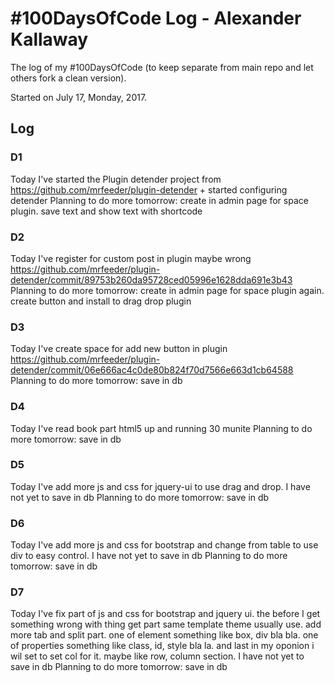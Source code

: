 # #100DaysOfCode Log - Alexander Kallaway
The log of my #100DaysOfCode (to keep separate from main repo and let others fork a clean version).

Started on July 17, Monday, 2017.

## Log

### D1
Today I've started the Plugin detender project from https://github.com/mrfeeder/plugin-detender + started configuring detender
Planning to do more tomorrow: create in admin page for space plugin. save text and show text with shortcode

### D2
Today I've register for custom post in plugin maybe wrong https://github.com/mrfeeder/plugin-detender/commit/89753b260da95728ced05996e1628dda691e3b43
Planning to do more tomorrow: create in admin page for space plugin again. create button and install to drag drop plugin

### D3
Today I've create space for add new button in plugin  https://github.com/mrfeeder/plugin-detender/commit/06e666ac4c0de80b824f70d7566e663d1cb64588
Planning to do more tomorrow: save in db

### D4
Today I've read book part html5 up and running 30 munite
Planning to do more tomorrow: save in db

### D5
Today I've add more js and css for jquery-ui to use drag and drop. I have not yet to save in db
Planning to do more tomorrow: save in db

### D6
Today I've add more js and css for bootstrap and change from table to use div to easy control. I have not yet to save in db
Planning to do more tomorrow: save in db


### D7
Today I've fix part of js and css for bootstrap and jquery ui. the before I get something wrong with thing get part same template theme usually use. add more tab and split part. one of element something like box, div bla bla. one of properties something like class, id, style bla la. and last in my oponion i wil set to set col for it. maybe like row, column section. I have not yet to save in db
Planning to do more tomorrow: save in db
